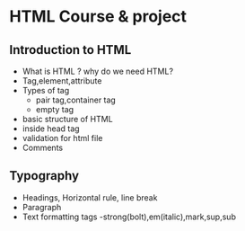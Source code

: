 # HTML Course & project

## Introduction to HTML

- What is HTML ? why do we need HTML?
- Tag,element,attribute
- Types of tag
  - pair tag,container tag
  - empty tag
- basic structure of HTML
- inside head tag
- validation for html file
- Comments

## Typography
- Headings, Horizontal rule, line break
- Paragraph
- Text formatting tags -strong(bolt),em(italic),mark,sup,sub
